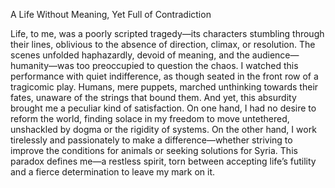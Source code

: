 
A Life Without Meaning, Yet Full of Contradiction

Life, to me, was a poorly scripted tragedy—its characters stumbling through their lines, oblivious to the absence of direction, climax, or resolution. The scenes unfolded haphazardly, devoid of meaning, and the audience—humanity—was too preoccupied to question the chaos. I watched this performance with quiet indifference, as though seated in the front row of a tragicomic play. Humans, mere puppets, marched unthinking towards their fates, unaware of the strings that bound them.
And yet, this absurdity brought me a peculiar kind of satisfaction.
On one hand, I had no desire to reform the world, finding solace in my freedom to move untethered, unshackled by dogma or the rigidity of systems. On the other hand, I work tirelessly and passionately to make a difference—whether striving to improve the conditions for animals or seeking solutions for Syria.
This paradox defines me—a restless spirit, torn between accepting life’s futility and a fierce determination to leave my mark on it.

